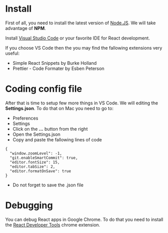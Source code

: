 # Install

First of all, you need to install the latest version of [Node.JS](https://nodejs.org/en/). We will take advantage of **NPM**.

Install [Visual Studio Code](https://code.visualstudio.com/download) or your favorite IDE for React development.

If you choose VS Code then the you may find the fallowing extensions very useful: 

* Simple React Snippets by Burke Holland
* Prettier - Code Formater by Esben Peterson

# Coding config file

After that is time to setup few more things in VS Code. We will editing the **Settings.json**. To do that on Mac you need to go to: 

* Preferences
* Settings
* Click on the **...** button from the right 
* Open the Settings.json
* Copy and paste the fallowing lines of code


```
{
  "window.zoomLevel": -1,  
  "git.enableSmartCommit": true,  
  "editor.fontSize": 15,  
  "editor.tabSize": 2,  
  "editor.formatOnSave": true   
}
```

* Do not forget to save the .json file

# Debugging

You can debug React apps in Google Chrome. To do that you need to install the [React Developer Tools](https://chrome.google.com/webstore/detail/react-developer-tools/fmkadmapgofadopljbjfkapdkoienihi) chrome extension.
